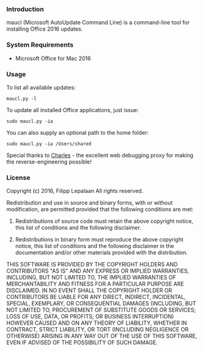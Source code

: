 ### Introduction

maucl (Microsoft AutoUpdate Command Line) is a command-line tool for installing Office 2016 updates.


### System Requirements

- Microsoft Office for Mac 2016


### Usage

To list all available updates:

```maucl.py -l```

To update all installed Office applications, just issue:

```sudo maucl.py -ia```

You can also supply an optional path to the home folder:

```sudo maucl.py -ia /Users/shared```


Special thanks to [Charles](https://www.charlesproxy.com) - the excellent web debugging proxy for making the reverse-engineering possible!



### License

Copyright (c) 2016, Filipp Lepalaan All rights reserved.

Redistribution and use in source and binary forms, with or without
modification, are permitted provided that the following conditions are met:

1. Redistributions of source code must retain the above copyright
   notice, this list of conditions and the following disclaimer.

2. Redistributions in binary form must reproduce the above copyright
   notice, this list of conditions and the following disclaimer in the
   documentation and/or other materials provided with the distribution.

THIS SOFTWARE IS PROVIDED BY THE COPYRIGHT HOLDERS AND CONTRIBUTORS "AS IS"
AND ANY EXPRESS OR IMPLIED WARRANTIES, INCLUDING, BUT NOT LIMITED TO, THE
IMPLIED WARRANTIES OF MERCHANTABILITY AND FITNESS FOR A PARTICULAR PURPOSE
ARE DISCLAIMED. IN NO EVENT SHALL THE COPYRIGHT HOLDER OR CONTRIBUTORS BE
LIABLE FOR ANY DIRECT, INDIRECT, INCIDENTAL, SPECIAL, EXEMPLARY, OR
CONSEQUENTIAL DAMAGES (INCLUDING, BUT NOT LIMITED TO, PROCUREMENT OF
SUBSTITUTE GOODS OR SERVICES; LOSS OF USE, DATA, OR PROFITS; OR BUSINESS
INTERRUPTION) HOWEVER CAUSED AND ON ANY THEORY OF LIABILITY, WHETHER IN
CONTRACT, STRICT LIABILITY, OR TORT (INCLUDING NEGLIGENCE OR OTHERWISE)
ARISING IN ANY WAY OUT OF THE USE OF THIS SOFTWARE, EVEN IF ADVISED OF THE
POSSIBILITY OF SUCH DAMAGE.
 